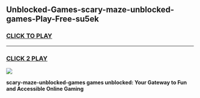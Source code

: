 
## Unblocked-Games-scary-maze-unblocked-games-Play-Free-su5ek
<h3>
<a href="https://premium76.site?title=scary-maze-unblocked-games&ref=10A">CLICK TO PLAY</a></h3>
<hr>

<h3>
<a href="https://premium76.site?title=scary-maze-unblocked-games&ref=10A">CLICK 2 PLAY</a>
  
</h3>

<a href="https://premium76.site?title=scary-maze-unblocked-games&ref=10A"><img src="https://clearcache.store/games.png"></a>


**scary-maze-unblocked-games games unblocked: Your Gateway to Fun and Accessible Online Gaming**
